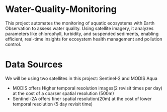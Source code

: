 # Water-Quality-Monitoring
This project automates the monitoring of aquatic ecosystems with Earth Observation to assess water quality. Using satellite imagery, it analyzes parameters like chlorophyll, turbidity, and suspended sediments, enabling efficient, real-time insights for ecosystem health management and pollution control.

# Data Sources
We will be using two satellites in this project: Sentinel-2 and MODIS Aqua
- MODIS offers Higher temporal resolution images(2 revisit times per day) at the cost of a coarser spatial resolution (500m)
- Sentinel-2A offers finer spatial resolution(20m) at the cost of lower temporal resolution (5 day revisit time)